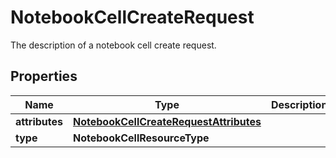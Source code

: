 # NotebookCellCreateRequest

The description of a notebook cell create request.

## Properties

| Name           | Type                                                                              | Description | Notes |
| -------------- | --------------------------------------------------------------------------------- | ----------- | ----- |
| **attributes** | [**NotebookCellCreateRequestAttributes**](NotebookCellCreateRequestAttributes.md) |             |
| **type**       | **NotebookCellResourceType**                                                      |             |
